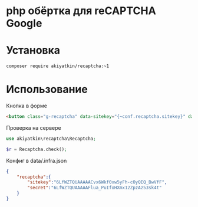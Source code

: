 # php обёртка для reCAPTCHA Google



# Установка

```composer require akiyatkin/recaptcha:~1```

# Использование

Кнопка в форме
```html
<button class="g-recaptcha" data-sitekey="{~conf.recaptcha.sitekey}" data-callback='onSubmit'>Submit</button>

```

Проверка на сервере
```php
use akiyatkin\recaptcha\Recaptcha;

$r = Recaptcha.check();
```

Конфиг в data/.infra.json
```json
{
	"recaptcha":{
		"sitekey":"6LfWZTQUAAAAACvx6Wkf0xw5yFh-cOyQEQ_BwVfF",
		"secret":"6LfWZTQUAAAAAFlua_PuIfoHXmx12ZpzAz53sk4t"
	}
}
```